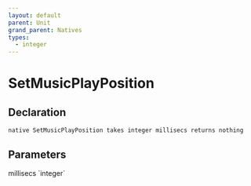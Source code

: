 ```yaml
---
layout: default
parent: Unit
grand_parent: Natives
types:
  - integer
---
```


# SetMusicPlayPosition

## Declaration

```
native SetMusicPlayPosition takes integer millisecs returns nothing
```

## Parameters
<dl>
  <dt>millisecs `integer`</dt>
  <dd></dd>
</dl>